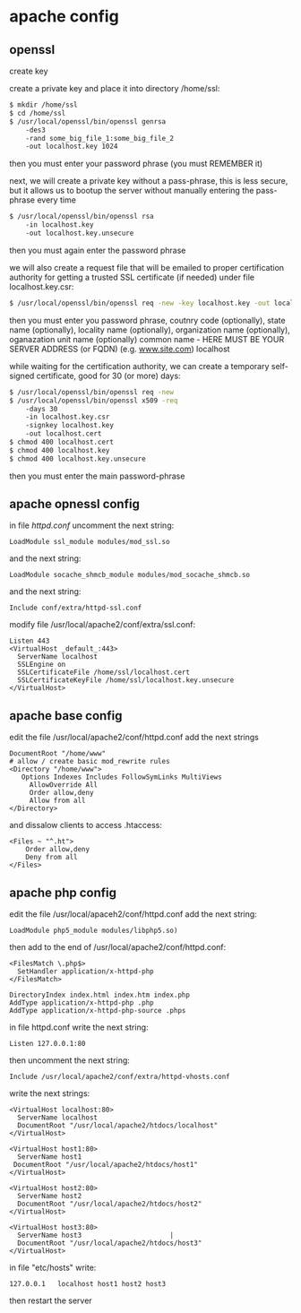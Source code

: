 # apache config

## openssl
create key
  
create a private key and place it into directory /home/ssl:
```sh
$ mkdir /home/ssl
$ cd /home/ssl
$ /usr/local/openssl/bin/openssl genrsa 
    -des3 
    -rand some_big_file_1:some_big_file_2 
    -out localhost.key 1024
```

then you must enter your password phrase (you must REMEMBER it)

next, we will create a private key without a pass-phrase, this is less secure, 
but it allows us to bootup the server without manually entering the pass-phrase every time
```sh
$ /usr/local/openssl/bin/openssl rsa 
    -in localhost.key
    -out localhost.key.unsecure
```

then you must again enter the password phrase

we will also create a request file that will be emailed to proper certification authority 
for getting a trusted SSL certificate (if needed) under file localhost.key.csr:
```sh
$ /usr/local/openssl/bin/openssl req -new -key localhost.key -out localhost.key.csr
```

then you must enter you password phrase, coutnry code (optionally), state name (optionally),
locality name (optionally), organization name (optionally), oganazation unit name (optionally)
common name - HERE MUST BE YOUR SERVER ADDRESS (or FQDN) (e.g. www.site.com) localhost

while waiting for the certification authority, we can create a temporary self-signed certificate,
good for 30 (or more) days: 
```sh
$ /usr/local/openssl/bin/openssl req -new 
$ /usr/local/openssl/bin/openssl x509 -req 
    -days 30 
    -in localhost.key.csr 
    -signkey localhost.key 
    -out localhost.cert 
$ chmod 400 localhost.cert
$ chmod 400 localhost.key
$ chmod 400 localhost.key.unsecure
```
then you must enter the main password-phrase


## apache opnessl config
in file *httpd.conf* uncomment the next string:
```
LoadModule ssl_module modules/mod_ssl.so
```

and the next string:
```
LoadModule socache_shmcb_module modules/mod_socache_shmcb.so
```

and the next string:
```
Include conf/extra/httpd-ssl.conf
```

modify file /usr/local/apache2/conf/extra/ssl.conf:
```
Listen 443
<VirtualHost _default_:443>
  ServerName localhost
  SSLEngine on
  SSLCertificateFile /home/ssl/localhost.cert
  SSLCertificateKeyFile /home/ssl/localhost.key.unsecure
</VirtualHost>
``` 

 
## apache base config
edit the file /usr/local/apache2/conf/httpd.conf
add the next strings
```
DocumentRoot "/home/www"
# allow / create basic mod_rewrite rules	
<Directory "/home/www">	
   Options Indexes Includes FollowSymLinks MultiViews
     AllowOverride All
     Order allow,deny							
     Allow from all
</Directory>
```
 
and dissalow clients to access .htaccess:
```
<Files ~ "^.ht">
    Order allow,deny
    Deny from all
</Files>
```  


## apache php config
edit the file /usr/local/apaceh2/conf/httpd.conf
add the next string:
```
LoadModule php5_module modules/libphp5.so)
```

then add to the end of /usr/local/apache2/conf/httpd.conf:
```
<FilesMatch \.php$>	
  SetHandler application/x-httpd-php 
</FilesMatch>
 
DirectoryIndex index.html index.htm index.php 
AddType application/x-httpd-php .php
AddType application/x-httpd-php-source .phps
```

in file httpd.conf write the next string:
```
Listen 127.0.0.1:80
```

then uncomment the next string:
```
Include /usr/local/apache2/conf/extra/httpd-vhosts.conf
```

write the next strings:
```
<VirtualHost localhost:80>
  ServerName localhost
  DocumentRoot "/usr/local/apache2/htdocs/localhost"
</VirtualHost>

<VirtualHost host1:80>
  ServerName host1
 DocumentRoot "/usr/local/apache2/htdocs/host1"
</VirtualHost>

<VirtualHost host2:80>
  ServerName host2
  DocumentRoot "/usr/local/apache2/htdocs/host2"
</VirtualHost>

<VirtualHost host3:80>
  ServerName host3						|
  DocumentRoot "/usr/local/apache2/htdocs/host3"
</VirtualHost>
```

in file "etc/hosts" write:
```
127.0.0.1	localhost host1 host2 host3
```
then restart the server

